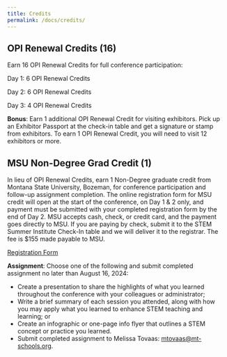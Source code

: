 ```yaml
---
title: Credits
permalink: /docs/credits/
---
```

 
## OPI Renewal Credits (16)

Earn 16 OPI Renewal Credits for full conference participation:

Day 1: 6 OPI Renewal Credits

Day 2: 6 OPI Renewal Credits

Day 3: 4 OPI Renewal Credits

**Bonus**: Earn 1 additional OPI Renewal Credit for visiting exhibitors.  Pick up an Exhibitor Passport at the check-in table and get a signature or stamp from exhibitors.  To earn 1 OPI Renewal Credit, you will need to visit 12 exhibitors or more. 
 
## MSU Non-Degree Grad Credit (1) 

In lieu of OPI Renewal Credits, earn 1 Non-Degree graduate credit from Montana State University, Bozeman, for conference participation and follow-up assignment completion. The online registration form for MSU credit will open at the start of the conference, on Day 1 & 2 only, and payment must be submitted with your completed registration form by the end of Day 2. MSU accepts cash, check, or credit card, and the payment goes directly to MSU. If you are paying by check, submit it to the STEM Summer Institute Check-In table and we will deliver it to the registrar.  The fee is $155 made payable to MSU.

[Registration Form](https://eu.courses.montana.edu/wconnect/CourseStatus.awp?&course=24MZED588751&Publish=ANYWAY)
 
**Assignment**: Choose one of the following and submit completed assignment no later than August 16, 2024:

- Create a presentation to share the highlights of what you learned throughout the conference with your colleagues or administrator; 
- Write a brief summary of each session you attended, along with how you may apply what you learned to enhance STEM teaching and learning; or
- Create an infographic or one-page info flyer that outlines a STEM concept or practice you learned.
- Submit completed assignment to Melissa Tovaas: mtovaas@mt-schools.org.



